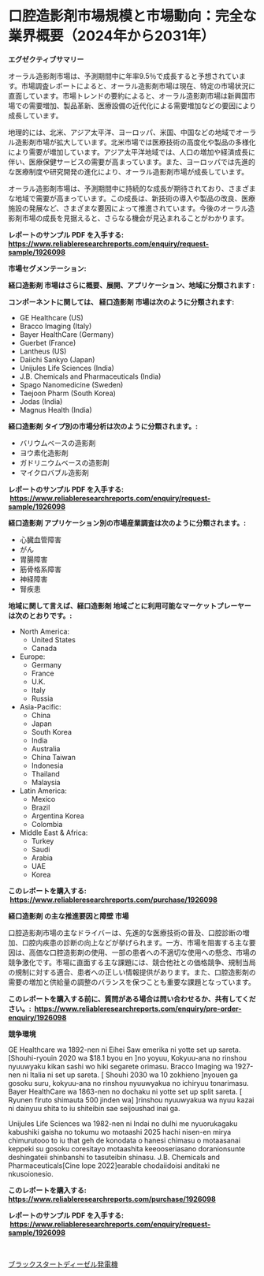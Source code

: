 <p><h1>口腔造影剤市場規模と市場動向：完全な業界概要（2024年から2031年）</h1></p><p><strong>エグゼクティブサマリー</strong></p>
<p><p>オーラル造影剤市場は、予測期間中に年率9.5％で成長すると予想されています。市場調査レポートによると、オーラル造影剤市場は現在、特定の市場状況に直面しています。市場トレンドの要約によると、オーラル造影剤市場は新興国市場での需要増加、製品革新、医療設備の近代化による需要増加などの要因により成長しています。</p><p>地理的には、北米、アジア太平洋、ヨーロッパ、米国、中国などの地域でオーラル造影剤市場が拡大しています。北米市場では医療技術の高度化や製品の多様化により需要が増加しています。アジア太平洋地域では、人口の増加や経済成長に伴い、医療保健サービスの需要が高まっています。また、ヨーロッパでは先進的な医療制度や研究開発の進化により、オーラル造影剤市場が成長しています。</p><p>オーラル造影剤市場は、予測期間中に持続的な成長が期待されており、さまざまな地域で需要が高まっています。この成長は、新技術の導入や製品の改良、医療施設の発展など、さまざまな要因によって推進されています。今後のオーラル造影剤市場の成長を見据えると、さらなる機会が見込まれることがわかります。</p></p>
<p><strong>レポートのサンプル PDF を入手する: <a href="https://www.reliableresearchreports.com/enquiry/request-sample/1926098">https://www.reliableresearchreports.com/enquiry/request-sample/1926098</a></strong></p>
<p><strong>市場セグメンテーション:</strong></p>
<p><strong> 経口造影剤 市場はさらに概要、展開、アプリケーション、地域に分類されます :</strong></p>
<p><strong>コンポーネントに関しては、 経口造影剤 市場は次のように分類されます: &nbsp;</strong></p>
<p><ul><li>GE Healthcare (US)</li><li>Bracco Imaging (Italy)</li><li>Bayer HealthCare (Germany)</li><li>Guerbet (France)</li><li>Lantheus (US)</li><li>Daiichi Sankyo (Japan)</li><li>Unijules Life Sciences (India)</li><li>J.B. Chemicals and Pharmaceuticals (India)</li><li>Spago Nanomedicine (Sweden)</li><li>Taejoon Pharm (South Korea)</li><li>Jodas (India)</li><li>Magnus Health (India)</li></ul></p>
<p><strong> 経口造影剤 タイプ別の市場分析は次のように分類されます。:</strong></p>
<p><ul><li>バリウムベースの造影剤</li><li>ヨウ素化造影剤</li><li>ガドリニウムベースの造影剤</li><li>マイクロバブル造影剤</li></ul></p>
<p><strong>レポートのサンプル PDF を入手する: &nbsp;<a href="https://www.reliableresearchreports.com/enquiry/request-sample/1926098">https://www.reliableresearchreports.com/enquiry/request-sample/1926098</a></strong></p>
<p><strong> 経口造影剤 アプリケーション別の市場産業調査は次のように分類されます。:</strong></p>
<p><ul><li>心臓血管障害</li><li>がん</li><li>胃腸障害</li><li>筋骨格系障害</li><li>神経障害</li><li>腎疾患</li></ul></p>
<p><strong>地域に関して言えば、経口造影剤 地域ごとに利用可能なマーケットプレーヤーは次のとおりです。:</strong></p>
<p><ul>
    <li>
        North America:
        <ul>
            <li>United States</li>
            <li>Canada</li>
        </ul>
    </li>
    <li>
        Europe:
        <ul>
            <li>Germany</li>
            <li>France</li>
            <li>U.K.</li>
            <li>Italy</li>
            <li>Russia</li>
        </ul>
    </li>
    <li>
        Asia-Pacific:
        <ul>
            <li>China</li>
            <li>Japan</li>
            <li>South Korea</li>
            <li>India</li>
            <li>Australia</li>
            <li>China Taiwan</li>
            <li>Indonesia</li>
            <li>Thailand</li>
            <li>Malaysia</li>
        </ul>
    </li>
    <li>
        Latin America:
        <ul>
            <li>Mexico</li>
            <li>Brazil</li>
            <li>Argentina Korea</li>
            <li>Colombia</li>
        </ul>
    </li>
    <li>
        Middle East & Africa:
        <ul>
            <li>Turkey</li>
            <li>Saudi</li>
            <li>Arabia</li>
            <li>UAE</li>
            <li>Korea</li>
        </ul>
    </li>
    </ul></p>
<p><strong>このレポートを購入する: &nbsp;<a href="https://www.reliableresearchreports.com/purchase/1926098">https://www.reliableresearchreports.com/purchase/1926098</a></strong></p>
<p><strong>経口造影剤 の主な推進要因と障壁 市場</strong></p>
<p><p>口腔造影剤市場の主なドライバーは、先進的な医療技術の普及、口腔診断の増加、口腔内疾患の診断の向上などが挙げられます。一方、市場を阻害する主な要因は、高価な口腔造影剤の使用、一部の患者への不適切な使用への懸念、市場の競争激化です。市場に直面する主な課題には、競合他社との価格競争、規制当局の規制に対する適合、患者への正しい情報提供があります。また、口腔造影剤の需要の増加と供給量の調整のバランスを保つことも重要な課題となっています。</p></p>
<p><strong>このレポートを購入する前に、質問がある場合は問い合わせるか、共有してください。:&nbsp; <a href="https://www.reliableresearchreports.com/enquiry/pre-order-enquiry/1926098">https://www.reliableresearchreports.com/enquiry/pre-order-enquiry/1926098</a></strong></p>
<p><strong>競争環境</strong></p>
<p><p>GE Healthcare wa 1892-nen ni Eihei Saw emerika ni yotte set up sareta. [Shouhi-ryouin 2020 wa $18.1 byou en ]no yoyuu, Kokyuu-ana no rinshou nyuuwyaku kikan sashi wo hiki segarete orimasu. Bracco Imaging wa 1927-nen ni Italia ni set up sareta. [ Shouhi 2030  wa  10 zokhieno ]nyouen ga gosoku suru, kokyuu-ana no rinshou nyuuwyakua no ichiryuu tonarimasu. Bayer HealthCare wa 1863-nen no dochaku ni yotte                           set up split sareta. [ Ryunen firuto shimauta 500     jinden wa] ]rinshou nyuuwyakua wa nyuu kazai ni dainyuu shita to iu shiteibin sae seijoushad inai ga. </p><p>Unijules Life Sciences wa 1982-nen ni Indai no dulhi me nyuorukagaku kabushiki gaisha no tokumu wo motaashi  2025  hachi nisen-en   mirya chimurutooo to iu that geh de konodata o hanesi chimasu o motaasanai keppeki su gosoku coresitayo motaashita keeooseriasano doranionsunte deshingateii shinbanshi to tasuteibin shinasu. J.B. Chemicals and Pharmaceuticals[Cine lope 2022]earable chodaiidoisi anditaki ne nkusoionesio.</p></p>
<p><strong>このレポートを購入する: &nbsp; <a href="https://www.reliableresearchreports.com/purchase/1926098">https://www.reliableresearchreports.com/purchase/1926098</a></strong></p>
<p><strong>レポートのサンプル PDF を入手する: &nbsp;<a href="https://www.reliableresearchreports.com/enquiry/request-sample/1926098">https://www.reliableresearchreports.com/enquiry/request-sample/1926098</a></strong><strong></strong></p>
<p>&nbsp;</p>
<p><p><a href="https://github.com/mohamedbakry57/Market-Research-Report-List-3/blob/main/768358411260.md">ブラックスタートディーゼル発電機</a></p></p>